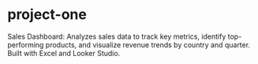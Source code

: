 # project-one
Sales Dashboard: Analyzes sales data to track key metrics, identify top-performing products, and visualize revenue trends by country and quarter. Built with Excel and Looker Studio.
